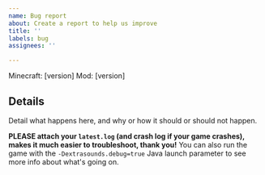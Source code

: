 ```yaml
---
name: Bug report
about: Create a report to help us improve
title: ''
labels: bug
assignees: ''

---
```


Minecraft: [version]
Mod: [version]

## Details
Detail what happens here, and why or how it should or should not happen.


**PLEASE attach your `latest.log` (and crash log if your game crashes), makes it much easier to troubleshoot, thank you!**
You can also run the game with the `-Dextrasounds.debug=true` Java launch parameter to see more info about what's going on.
